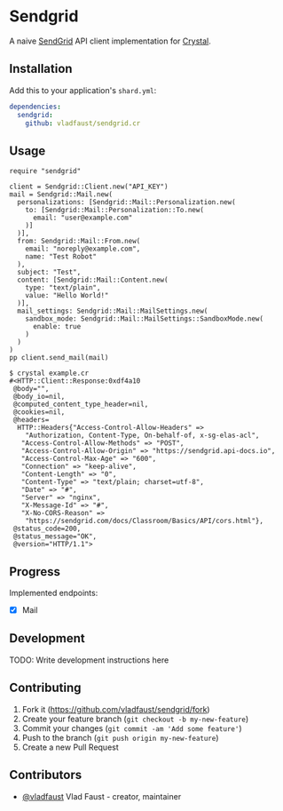 # Sendgrid

A naive [SendGrid](https://sendgrid.com) API client implementation for [Crystal](https://crystal-lang.org/).

## Installation

Add this to your application's `shard.yml`:

```yaml
dependencies:
  sendgrid:
    github: vladfaust/sendgrid.cr
```

## Usage

```crystal
require "sendgrid"

client = Sendgrid::Client.new("API_KEY")
mail = Sendgrid::Mail.new(
  personalizations: [Sendgrid::Mail::Personalization.new(
    to: [Sendgrid::Mail::Personalization::To.new(
      email: "user@example.com"
    )]
  )],
  from: Sendgrid::Mail::From.new(
    email: "noreply@example.com",
    name: "Test Robot"
  ),
  subject: "Test",
  content: [Sendgrid::Mail::Content.new(
    type: "text/plain",
    value: "Hello World!"
  )],
  mail_settings: Sendgrid::Mail::MailSettings.new(
    sandbox_mode: Sendgrid::Mail::MailSettings::SandboxMode.new(
      enable: true
    )
  )
)
pp client.send_mail(mail)
```

```
$ crystal example.cr
#<HTTP::Client::Response:0xdf4a10
 @body="",
 @body_io=nil,
 @computed_content_type_header=nil,
 @cookies=nil,
 @headers=
  HTTP::Headers{"Access-Control-Allow-Headers" =>
    "Authorization, Content-Type, On-behalf-of, x-sg-elas-acl",
   "Access-Control-Allow-Methods" => "POST",
   "Access-Control-Allow-Origin" => "https://sendgrid.api-docs.io",
   "Access-Control-Max-Age" => "600",
   "Connection" => "keep-alive",
   "Content-Length" => "0",
   "Content-Type" => "text/plain; charset=utf-8",
   "Date" => "#",
   "Server" => "nginx",
   "X-Message-Id" => "#",
   "X-No-CORS-Reason" =>
    "https://sendgrid.com/docs/Classroom/Basics/API/cors.html"},
 @status_code=200,
 @status_message="OK",
 @version="HTTP/1.1">
```

## Progress

Implemented endpoints:

- [x] Mail

## Development

TODO: Write development instructions here

## Contributing

1. Fork it (<https://github.com/vladfaust/sendgrid/fork>)
2. Create your feature branch (`git checkout -b my-new-feature`)
3. Commit your changes (`git commit -am 'Add some feature'`)
4. Push to the branch (`git push origin my-new-feature`)
5. Create a new Pull Request

## Contributors

- [@vladfaust](https://github.com/vladfaust) Vlad Faust - creator, maintainer
